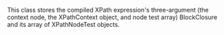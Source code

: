 This class stores the compiled XPath expression's three-argument (the context node, the XPathContext object, and node test array) BlockClosure and its array of XPathNodeTest objects.